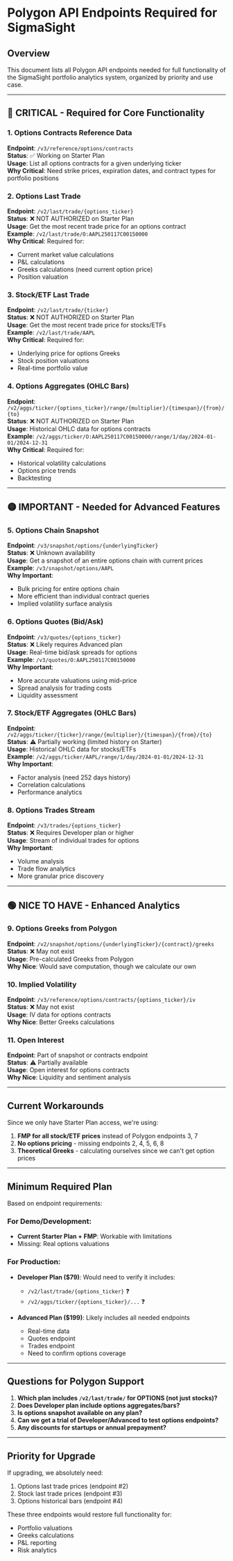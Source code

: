 # Polygon API Endpoints Required for SigmaSight

## Overview
This document lists all Polygon API endpoints needed for full functionality of the SigmaSight portfolio analytics system, organized by priority and use case.

---

## 🔴 CRITICAL - Required for Core Functionality

### 1. Options Contracts Reference Data
**Endpoint**: `/v3/reference/options/contracts`  
**Status**: ✅ Working on Starter Plan  
**Usage**: List all options contracts for a given underlying ticker  
**Why Critical**: Need strike prices, expiration dates, and contract types for portfolio positions  

### 2. Options Last Trade
**Endpoint**: `/v2/last/trade/{options_ticker}`  
**Status**: ❌ NOT AUTHORIZED on Starter Plan  
**Usage**: Get the most recent trade price for an options contract  
**Example**: `/v2/last/trade/O:AAPL250117C00150000`  
**Why Critical**: Required for:
- Current market value calculations
- P&L calculations  
- Greeks calculations (need current option price)
- Position valuation

### 3. Stock/ETF Last Trade
**Endpoint**: `/v2/last/trade/{ticker}`  
**Status**: ❌ NOT AUTHORIZED on Starter Plan  
**Usage**: Get the most recent trade price for stocks/ETFs  
**Example**: `/v2/last/trade/AAPL`  
**Why Critical**: Required for:
- Underlying price for options Greeks
- Stock position valuations
- Real-time portfolio value

### 4. Options Aggregates (OHLC Bars)
**Endpoint**: `/v2/aggs/ticker/{options_ticker}/range/{multiplier}/{timespan}/{from}/{to}`  
**Status**: ❌ NOT AUTHORIZED on Starter Plan  
**Usage**: Historical OHLC data for options contracts  
**Example**: `/v2/aggs/ticker/O:AAPL250117C00150000/range/1/day/2024-01-01/2024-12-31`  
**Why Critical**: Required for:
- Historical volatility calculations
- Options price trends
- Backtesting

---

## 🟡 IMPORTANT - Needed for Advanced Features

### 5. Options Chain Snapshot
**Endpoint**: `/v3/snapshot/options/{underlyingTicker}`  
**Status**: ❌ Unknown availability  
**Usage**: Get a snapshot of an entire options chain with current prices  
**Example**: `/v3/snapshot/options/AAPL`  
**Why Important**: 
- Bulk pricing for entire options chain
- More efficient than individual contract queries
- Implied volatility surface analysis

### 6. Options Quotes (Bid/Ask)
**Endpoint**: `/v3/quotes/{options_ticker}`  
**Status**: ❌ Likely requires Advanced plan  
**Usage**: Real-time bid/ask spreads for options  
**Example**: `/v3/quotes/O:AAPL250117C00150000`  
**Why Important**:
- More accurate valuations using mid-price
- Spread analysis for trading costs
- Liquidity assessment

### 7. Stock/ETF Aggregates (OHLC Bars)
**Endpoint**: `/v2/aggs/ticker/{ticker}/range/{multiplier}/{timespan}/{from}/{to}`  
**Status**: ⚠️ Partially working (limited history on Starter)  
**Usage**: Historical OHLC data for stocks/ETFs  
**Example**: `/v2/aggs/ticker/AAPL/range/1/day/2024-01-01/2024-12-31`  
**Why Important**:
- Factor analysis (need 252 days history)
- Correlation calculations
- Performance analytics

### 8. Options Trades Stream
**Endpoint**: `/v3/trades/{options_ticker}`  
**Status**: ❌ Requires Developer plan or higher  
**Usage**: Stream of individual trades for options  
**Why Important**:
- Volume analysis
- Trade flow analytics
- More granular price discovery

---

## 🟢 NICE TO HAVE - Enhanced Analytics

### 9. Options Greeks from Polygon
**Endpoint**: `/v2/snapshot/options/{underlyingTicker}/{contract}/greeks`  
**Status**: ❌ May not exist  
**Usage**: Pre-calculated Greeks from Polygon  
**Why Nice**: Would save computation, though we calculate our own

### 10. Implied Volatility
**Endpoint**: `/v3/reference/options/contracts/{options_ticker}/iv`  
**Status**: ❌ May not exist  
**Usage**: IV data for options contracts  
**Why Nice**: Better Greeks calculations

### 11. Open Interest
**Endpoint**: Part of snapshot or contracts endpoint  
**Status**: ⚠️ Partially available  
**Usage**: Open interest for options contracts  
**Why Nice**: Liquidity and sentiment analysis

---

## Current Workarounds

Since we only have Starter Plan access, we're using:

1. **FMP for all stock/ETF prices** instead of Polygon endpoints 3, 7
2. **No options pricing** - missing endpoints 2, 4, 5, 6, 8
3. **Theoretical Greeks** - calculating ourselves since we can't get option prices

---

## Minimum Required Plan

Based on endpoint requirements:

### For Demo/Development:
- **Current Starter Plan + FMP**: Workable with limitations
- Missing: Real options valuations

### For Production:
- **Developer Plan ($79)**: Would need to verify it includes:
  - `/v2/last/trade/{options_ticker}` ❓
  - `/v2/aggs/ticker/{options_ticker}/...` ❓
  
- **Advanced Plan ($199)**: Likely includes all needed endpoints
  - Real-time data
  - Quotes endpoint
  - Trades endpoint
  - Need to confirm options coverage

---

## Questions for Polygon Support

1. **Which plan includes `/v2/last/trade/` for OPTIONS (not just stocks)?**
2. **Does Developer plan include options aggregates/bars?**
3. **Is options snapshot available on any plan?**
4. **Can we get a trial of Developer/Advanced to test options endpoints?**
5. **Any discounts for startups or annual prepayment?**

---

## Priority for Upgrade

If upgrading, we absolutely need:
1. Options last trade prices (endpoint #2)
2. Stock last trade prices (endpoint #3) 
3. Options historical bars (endpoint #4)

These three endpoints would restore full functionality for:
- Portfolio valuations
- Greeks calculations  
- P&L reporting
- Risk analytics
